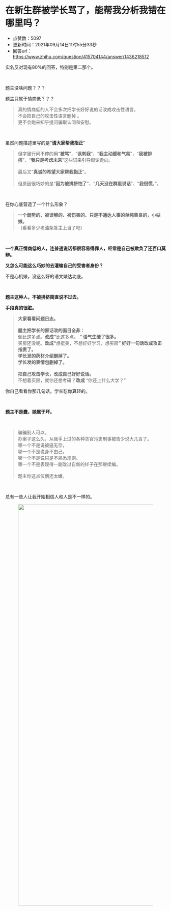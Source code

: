 # 在新生群被学长骂了，能帮我分析我错在哪里吗？
- 点赞数：5097
- 更新时间：2021年09月14日11时55分33秒
- 回答url：https://www.zhihu.com/question/415704144/answer/1436218512
<body>
 <p data-pid="O8xdJ3iK">实名反对现有80%的回答，特别是第二那个。</p>
 <p class="ztext-empty-paragraph"><br></p>
 <p data-pid="Z5qtb_wk">题主没啥问题？？？</p>
 <p data-pid="q69klyth">题主只属于情商低？？？</p>
 <blockquote data-pid="57Wt_zaB">
  真的情商低的人不会多次把学长好好说的话改成攻击性语言，
  <br>
  不会把自己的攻击性语言删掉 。
  <br>
  更不会跑来知乎提问骗取认同和安慰。
 </blockquote>
 <p class="ztext-empty-paragraph"><br></p>
 <p data-pid="h63jcNEk">虽然问题描述里写的是“<b>请大家帮我指正</b>”</p>
 <blockquote data-pid="4yCvmJdj">
  但字里行间不停的用“<b>被骂</b>”，“<b>讽刺我</b>”，“<b>我主动缓和气氛</b>”，“<b>我被排挤</b>”，“<b>我只是考虑未来</b>”这些词来引导舆论走向。
  <br>
  <br>
  最后又“<b>真诚的希望大家帮我指正</b>”。
  <br>
  <br>
  但原因很巧妙的是“<b>因为被排挤怕了</b>”、“<b>几天没在群里说话</b>”、“<b>我很慌</b>。”。
 </blockquote>
 <p class="ztext-empty-paragraph"><br></p>
 <p data-pid="rgQA2aZ-">在你心底营造了一个什么形象？</p>
 <blockquote data-pid="TzjEoxrc">
  <b>一个弱势的、被误解的、被伤害的、只是不通达人事的单纯善良的，小姑娘。 </b>
  <br>
  （看看多少老油条答主上当了吧）
 </blockquote>
 <p class="ztext-empty-paragraph"><br></p>
 <p data-pid="tJn4qV6Z"><b>一个真正情商低的人，连普通说话都很容易得罪人，经常是自己被欺负了还百口莫辩。</b></p>
 <p data-pid="E4TV6fdz"><b>又怎么可能这么巧妙的去灌输自己的受害者身份？</b></p>
 <p data-pid="a51i8dr3">不是心机婊，没这么好的语文婊达功底。</p>
 <p class="ztext-empty-paragraph"><br></p>
 <p data-pid="woUg8GSW"><b>题主这种人，不被排挤简直说不过去。</b></p>
 <p data-pid="mHzP5_m3"><b>手段真的很脏。</b></p>
 <blockquote data-pid="jeF1aUnl">
  <b>大家看看问题日志。</b>
  <br>
  <br><b>题主把学长的原话改的面目全非：</b>
  <br>
  倒比这多点。<b>改成“</b>比这多点。 <b>” 语气生硬了很多。</b>
  <br>
  买房还没呢。<b>改成“</b>想挺美，不想好好学习，想买房<b>” 好好一句话改成攻击指责了。</b>
  <br><b>学长发的药材介绍删掉了。</b>
  <br><b>学长发的表情包删掉了。</b>
  <br>
  <br><b>把自己攻击学长，改成自己好好说话。</b>
  <br>
  不想着买房，就你还想考研？<b>改成</b> “你还上什么大学？”
 </blockquote>
 <p data-pid="9DR4Qf3n">你自己看看你那几句话，学长怼你算轻的。</p>
 <p class="ztext-empty-paragraph"><br></p>
 <p data-pid="-KaXMWEn"><b>题主不是蠢，她属于坏。</b></p>
 <p class="ztext-empty-paragraph"><br></p>
 <blockquote data-pid="6rYEn3Tp">
  骗骗别人可以。
  <br>
  办案子这么久，从我手上过的各种贪官污吏刑事被告少说大几百了。
  <br>
  哪一个不是说被逼无奈，
  <br>
  哪一个不是说身不由己，
  <br>
  哪一个不是说只是不熟悉规则。
  <br>
  哪一个不是表现得一副改过自新的样子在那继续编。
  <br>
  <br>
  题主你这点伎俩还太嫩。
 </blockquote>
 <p class="ztext-empty-paragraph"><br></p>
 <p data-pid="O-PzLiwb">总有一些人让我开始相信人和人是不一样的。</p>
 <figure data-size="normal">
  <img src="https://picx.zhimg.com/50/v2-3a15d77ec4cd00b22f8cf2acb87ca25d_720w.jpg?source=1940ef5c" data-rawwidth="1263" data-rawheight="866" data-size="normal" data-original-token="v2-2bf8cce709c3cf6aab006e602a454b32" data-default-watermark-src="https://picx.zhimg.com/50/v2-d18f383e52d8ff673e7708e4c9a18fbe_720w.jpg?source=1940ef5c" class="origin_image zh-lightbox-thumb" width="1263" data-original="https://picx.zhimg.com/v2-3a15d77ec4cd00b22f8cf2acb87ca25d_r.jpg?source=1940ef5c">
 </figure>
 <p></p>
</body>